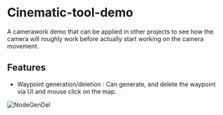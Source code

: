 # Cinematic-tool-demo

A camerawork demo that can be applied in other projects to see how the camera will roughly work before actually start working on the camera movement.

## Features
- Waypoint generation/deletion : Can generate, and delete the waypoint via UI and mouse click on the map.

![NodeGenDel](https://github.com/Picbridge/Cinematic-tool-demo/blob/main/GIF/NodeGenDel.gif)
